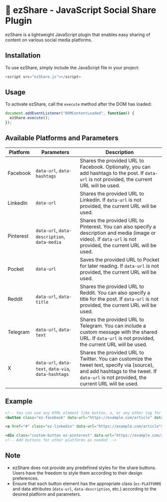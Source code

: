 # 🚀 ezShare - JavaScript Social Share Plugin

ezShare is a lightweight JavaScript plugin that enables easy sharing of content on various social media platforms.

## Installation

To use ezShare, simply include the JavaScript file in your project:

```javascript
<script src="ezShare.js"></script>
```

## Usage

To activate ezShare, call the `execute` method after the DOM has loaded:

```javascript
document.addEventListener("DOMContentLoaded", function() {
  ezShare.execute();
});
```

## Available Platforms and Parameters

| Platform  | Parameters           | Description                                                                                                                                                       |
|-----------|----------------------|-------------------------------------------------------------------------------------------------------------------------------------------------------------------|
| Facebook  | `data-url`, `data-hashtags` | Shares the provided URL to Facebook. Optionally, you can add hashtags to the post. If `data-url` is not provided, the current URL will be used.                |
| LinkedIn  | `data-url`           | Shares the provided URL to LinkedIn. If `data-url` is not provided, the current URL will be used.                                                                 |
| Pinterest | `data-url`, `data-description`, `data-media` | Shares the provided URL to Pinterest. You can also specify a description and media (image or video). If `data-url` is not provided, the current URL will be used. |
| Pocket    | `data-url`           | Saves the provided URL to Pocket for later reading. If `data-url` is not provided, the current URL will be used.                                                  |
| Reddit    | `data-url`, `data-title` | Shares the provided URL to Reddit. You can also specify a title for the post. If `data-url` is not provided, the current URL will be used.                        |
| Telegram  | `data-url`, `data-text` | Shares the provided URL to Telegram. You can include a custom message with the shared URL. If `data-url` is not provided, the current URL will be used.          |
| X         | `data-url`, `data-text`, `data-via`, `data-hashtags` | Shares the provided URL to Twitter. You can customize the tweet text, specify via (source), and add hashtags to the tweet. If `data-url` is not provided, the current URL will be used. |

## Example

```html
<!-- You can use any HTML element like button, a, or any other tag for a shareable button -->
<button class="ez-facebook" data-url="https://example.com/article" data-hashtags="news,technology">Share on Facebook</button>

<a href="#" class="ez-linkedin" data-url="https://example.com/article">Share on LinkedIn</a>

<div class="custom-button ez-pinterest" data-url="https://example.com/article" data-description="Check out this cool website!" data-media="https://example.com/image.jpg">Pin it on Pinterest</div>
<!-- Add buttons for other platforms as needed -->
```

## Note

- ezShare does not provide any predefined styles for the share buttons. Users have the freedom to style them according to their design preferences.
- Ensure that each button element has the appropriate class (`ez-PLATFORM`) and data attributes (`data-url`, `data-description`, etc.) according to the desired platform and parameters.
